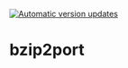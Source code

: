 [![Automatic version updates](https://github.com/ZOSOpenTools/bzip2port/actions/workflows/bump.yml/badge.svg)](https://github.com/ZOSOpenTools/bzip2port/actions/workflows/bump.yml)

# bzip2port
